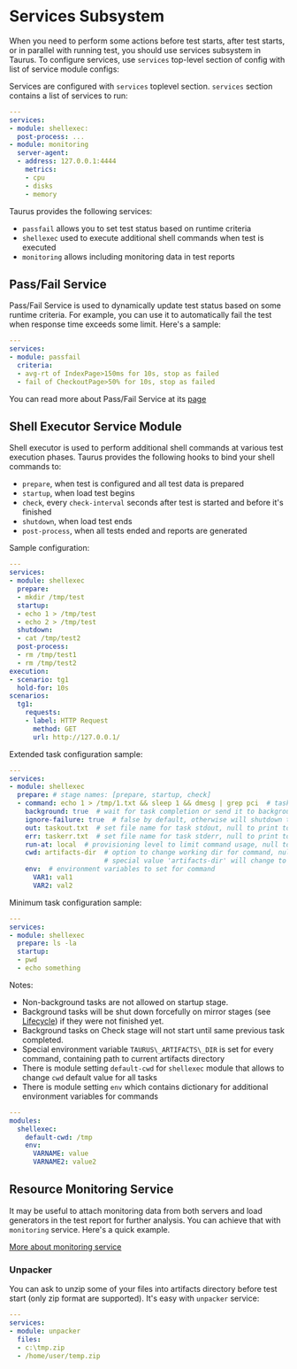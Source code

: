 # Services Subsystem

When you need to perform some actions before test starts, after test starts, or in parallel with
running test, you should use services subsystem in Taurus. To configure services, use `services`
top-level section of config with list of service module configs:

Services are configured with `services` toplevel section. `services` section contains a list of
services to run:
```yaml
---
services:
- module: shellexec:
  post-process: ...
- module: monitoring
  server-agent:
  - address: 127.0.0.1:4444
    metrics:
    - cpu
    - disks
    - memory
```

Taurus provides the following services:
- `passfail` allows you to set test status based on runtime criteria
- `shellexec` used to execute additional shell commands when test is executed
- `monitoring` allows including monitoring data in test reports

## Pass/Fail Service

Pass/Fail Service is used to dynamically update test status based on some runtime criteria. For
example, you can use it to automatically fail the test when response time exceeds some limit.
Here's a sample:

```yaml
---
services:
- module: passfail
  criteria:
  - avg-rt of IndexPage>150ms for 10s, stop as failed
  - fail of CheckoutPage>50% for 10s, stop as failed
```

You can read more about Pass/Fail Service at its [page](PassFail.md)

## Shell Executor Service Module

Shell executor is used to perform additional shell commands at various test execution phases.
Taurus provides the following hooks to bind your shell commands to:
- `prepare`, when test is configured and all test data is prepared
- `startup`, when load test begins
- `check`, every `check-interval` seconds after test is started and before it's finished
- `shutdown`, when load test ends
- `post-process`, when all tests ended and reports are generated

Sample configuration:
```yaml
---
services:
- module: shellexec
  prepare:  
  - mkdir /tmp/test
  startup:
  - echo 1 > /tmp/test
  - echo 2 > /tmp/test
  shutdown:
  - cat /tmp/test2 
  post-process:
  - rm /tmp/test1
  - rm /tmp/test2
execution:
- scenario: tg1
  hold-for: 10s
scenarios:
  tg1:
    requests:
    - label: HTTP Request
      method: GET
      url: http://127.0.0.1/
```

Extended task configuration sample:
```yaml
---
services:
- module: shellexec
  prepare: # stage names: [prepare, startup, check]
  - command: echo 1 > /tmp/1.txt && sleep 1 && dmesg | grep pci  # task command
    background: true  # wait for task completion or send it to background, false by default. 
    ignore-failure: true  # false by default, otherwise will shutdown tests if command return code != 0, 
    out: taskout.txt  # set file name for task stdout, null to print to stdout
    err: taskerr.txt  # set file name for task stderr, null to print to stdout
    run-at: local  # provisioning level to limit command usage, null to run always
    cwd: artifacts-dir  # option to change working dir for command, null to not change it
                        # special value 'artifacts-dir' will change to taurus artifacts dir
    env:  # environment variables to set for command
      VAR1: val1
      VAR2: val2
```

Minimum task configuration sample:
```yaml
---
services:
- module: shellexec
  prepare: ls -la
  startup:
  - pwd
  - echo something
```

Notes:
 - Non-background tasks are not allowed on startup stage.
 - Background tasks will be shut down forcefully on mirror stages (see [Lifecycle](Lifecycle.md)) if they were not finished yet.
 - Background tasks on Check stage will not start until same previous task completed.
 - Special environment variable `TAURUS\_ARTIFACTS\_DIR` is set for every command, containing path to current artifacts directory
 - There is module setting `default-cwd` for `shellexec` module that allows to change `cwd` default value for all tasks
 - There is module setting `env` which contains dictionary for additional environment variables for commands

```yaml
---
modules:
  shellexec:
    default-cwd: /tmp
    env:
      VARNAME: value
      VARNAME2: value2
```
 
## Resource Monitoring Service

It may be useful to attach monitoring data from both servers and load generators in the test
report for further analysis. You can achieve that with `monitoring` service.
Here's a quick example.

[More about monitoring service](Monitoring.md)

### Unpacker

You can ask to unzip some of your files into artifacts directory before test start (only zip format are supported). It's easy with `unpacker` service:
   
```yaml
---
services:
- module: unpacker
  files:
  - c:\tmp.zip
  - /home/user/temp.zip
```  
 
